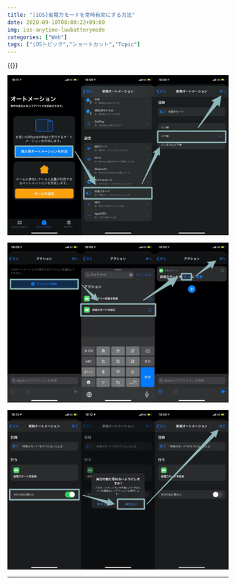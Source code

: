 ```yaml
---
title: "[iOS]省電力モードを常時有効にする方法"
date: 2020-09-10T08:00:22+09:00
img: ios-anytime-lowbatterymode
categories: ["Web"]
tags: ["iOSトピック","ショートカット","Topic"]
---
```


{{<blogcard url="https://apps.apple.com/jp/app/ショートカット/id1462947752">}}

![](../../../images/ios-anytime-lowbatterymode-1.jpg)



![](../../../images/ios-anytime-lowbatterymode-2.jpg)



![](../../../images/ios-anytime-lowbatterymode-3.jpg)



***

